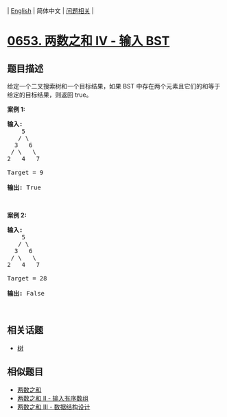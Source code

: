 
| [English](README_EN.md) | 简体中文 | [问题相关](QUESTION.md) |
# [0653. 两数之和 IV - 输入 BST](https://leetcode-cn.com/problems/two-sum-iv-input-is-a-bst/)
## 题目描述
<p>给定一个二叉搜索树和一个目标结果，如果 BST 中存在两个元素且它们的和等于给定的目标结果，则返回 true。</p>

<p><strong>案例 1:</strong></p>

<pre>
<strong>输入:</strong> 
    5
   / \
  3   6
 / \   \
2   4   7

Target = 9

<strong>输出:</strong> True
</pre>

<p>&nbsp;</p>

<p><strong>案例 2:</strong></p>

<pre>
<strong>输入:</strong> 
    5
   / \
  3   6
 / \   \
2   4   7

Target = 28

<strong>输出:</strong> False
</pre>

<p>&nbsp;</p>

## 相关话题
- [树](https://leetcode-cn.com/tag/tree)
## 相似题目
- [两数之和](../0001/README.md)
- [两数之和 II - 输入有序数组](../0167/README.md)
- [两数之和 III - 数据结构设计](../0170/README.md)
